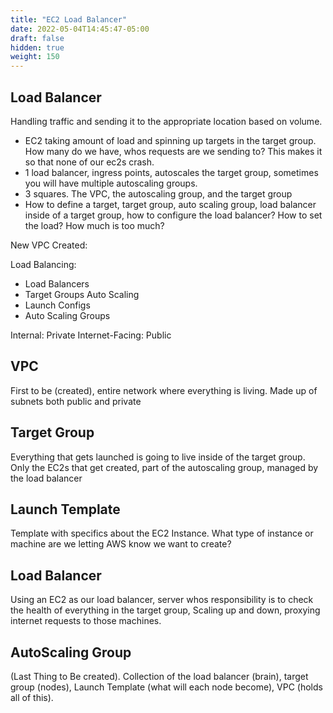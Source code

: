 ```yaml
---
title: "EC2 Load Balancer"
date: 2022-05-04T14:45:47-05:00
draft: false
hidden: true
weight: 150
---
```



## Load Balancer 
Handling traffic and sending it to the appropriate location based on volume.
- EC2 taking amount of load and spinning up targets in the target group. How many do we have, whos requests are we sending to? This makes it so that none of our ec2s crash.
- 1 load balancer, ingress points, autoscales the target group, sometimes you will have multiple autoscaling groups.
- 3 squares. The VPC, the autoscaling group, and the target group
- How to define a target, target group, auto scaling group, load balancer inside of a target group, how to configure the load balancer? How to set the load? How much is too much?

New VPC Created:

Load Balancing:
- Load Balancers
- Target Groups
Auto Scaling
- Launch Configs
- Auto Scaling Groups

Internal: Private
Internet-Facing: Public

## VPC 
First to be (created), entire network where everything is living. Made up of subnets both public and private

## Target Group
Everything that gets launched is going to live inside of the target group. Only the EC2s that get created, part of the autoscaling group, managed by the load balancer

## Launch Template 
Template with specifics about the EC2 Instance. What type of instance or machine are we letting AWS know we want to create?

## Load Balancer 
Using an EC2 as our load balancer, server whos responsibility is to check the health of everything in the target group, Scaling up and down, proxying internet requests to those machines.

## AutoScaling Group
(Last Thing to Be created). Collection of the load balancer (brain), target group (nodes), Launch Template (what will each node become), VPC (holds all of this).

